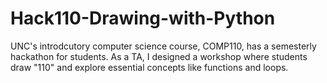 # Hack110-Drawing-with-Python
UNC's introdcutory computer science course, COMP110, has a semesterly hackathon for students. As a TA, I designed a workshop where students draw "110" and explore essential concepts like functions and loops.
